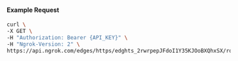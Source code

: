 <!-- Code generated for API Clients. DO NOT EDIT. -->

#### Example Request

```bash
curl \
-X GET \
-H "Authorization: Bearer {API_KEY}" \
-H "Ngrok-Version: 2" \
https://api.ngrok.com/edges/https/edghts_2rwrpepJFdoI1Y35KJOoBXQhxSX/routes/edghtsrt_2rwrpjmnkJc1xNojpYPkiXHG7T4/circuit_breaker
```
